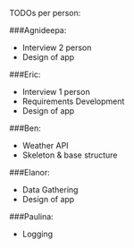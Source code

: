 
TODOs per person:


###Agnideepa:
- Interview 2 person
- Design of app


###Eric:
- Interview 1 person
- Requirements Development
- Design of app


###Ben:
- Weather API
- Skeleton & base structure


###Elanor:
- Data Gathering
- Design of app


###Paulina:
- Logging
